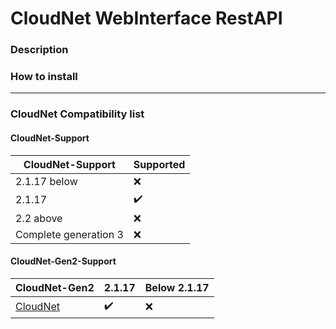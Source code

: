 # CloudNet WebInterface RestAPI

### Description

### How to install

---
### CloudNet Compatibility list 
#### CloudNet-Support
 | CloudNet-Support | Supported | 
 |------------------|-----------|
 | 2.1.17 below | :x: |
 | 2.1.17 | :heavy_check_mark: |
 | 2.2 above| :x: |
 | Complete generation 3 | :x: |
#### CloudNet-Gen2-Support
 | CloudNet-Gen2 | 2.1.17 | Below 2.1.17 |
 |----------------|-------|-----------------|
 | [CloudNet](https://github.com/CloudNetService/CloudNet) | :heavy_check_mark: | :x: |